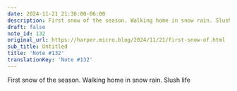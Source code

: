 ```yaml
---
date: 2024-11-21 21:36:00-06:00
description: First snow of the season. Walking home in snow rain. Slush life
draft: false
note_id: 132
original_url: https://harper.micro.blog/2024/11/21/first-snow-of.html
sub_title: Untitled
title: 'Note #132'
translationKey: 'Note #132'
---
```


First snow of the season. Walking home in snow rain. Slush life